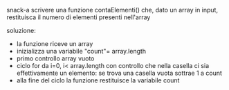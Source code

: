snack-a
scrivere una funzione contaElementi() che, dato un array in input, restituisca il numero di elementi presenti nell'array

soluzione:
- la funzione riceve un array
- inizializza una variabile "count"= array.length
- primo controllo array vuoto
- ciclo for da i=0, i< array.length con controllo che nella casella ci sia effettivamente un elemento: se trova una casella vuota sottrae 1 a count
- alla fine del ciclo la funzione restituisce  la variabile count